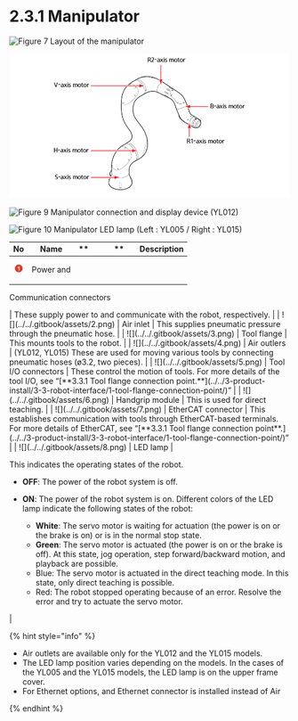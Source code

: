 # 2.3.1 Manipulator

![Figure 7 Layout of the manipulator](../../.gitbook/assets/cobot_part_name\_1.png)

![Figure 8 Major parts of the manipulator](../../.gitbook/assets/cobot_part_name_en.png)

![Figure 9 Manipulator connection and display device (YL012)](../../.gitbook/assets/cobot_part_name\_3.png)

![Figure 10 Manipulator LED lamp (Left : YL005 / Right : YL015)](../../.gitbook/assets/cobot_part_name\_4.png)

|               **No**               |                      **Name**                      | **　　　 **　　**Description**                                                                                                                                                                                                                                                                                                                                                                                                                                                                                                                                                                                                                                                                                                                                                                                                                                                                       |
| :--------------------------------: | :------------------------------------------------: | ----------------------------------------------------------------------------------------------------------------------------------------------------------------------------------------------------------------------------------------------------------------------------------------------------------------------------------------------------------------------------------------------------------------------------------------------------------------------------------------------------------------------------------------------------------------------------------------------------------------------------------------------------------------------------------------------------------------------------------------------------------------------------------------------------------------------------------------------------------------------------------------------- |
|  ![](../../.gitbook/assets/1.png)  | <p>Power and
</p><p>Communication
 connectors
</p> | These supply power to and communicate with the robot, respectively.                                                                                                                                                                                                                                                                                                                                                                                                                                                                                                                                                                                                                                                                                                                                                                                                                             |
|  ![](../../.gitbook/assets/2.png)  |                      Air inlet                     | This supplies pneumatic pressure through the pneumatic hose.                                                                                                                                                                                                                                                                                                                                                                                                                                                                                                                                                                                                                                                                                                                                                                                                                                    |
|  ![](../../.gitbook/assets/3.png)  |                     Tool flange                    | This mounts tools to the robot.                                                                                                                                                                                                                                                                                                                                                                                                                                                                                                                                                                                                                                                                                                                                                                                                                                                                 |
|  ![](../../.gitbook/assets/4.png)  |                     Air outlers                    | (YL012, YL015) These are used for moving various tools by connecting pneumatic hoses (ø3.2, two pieces).                                                                                                                                                                                                                                                                                                                                                                                                                                                                                                                                                                                                                                                                                                                                                                                        |
|  ![](../../.gitbook/assets/5.png)  |                 Tool I/O connectors                | These control the motion of tools. For more details of the tool I/O, see “[**3.3.1 Tool flange connection point.**](../../3-product-install/3-3-robot-interface/1-tool-flange-connection-point/)”&#xD;&#xD;                                                                                                                                                                                                                                                                                                                                                                                                                                                                                                                                                                                                                                                                                     |
|  ![](../../.gitbook/assets/6.png)  |                   Handgrip module                  | This is used for direct teaching.                                                                                                                                                                                                                                                                                                                                                                                                                                                                                                                                                                                                                                                                                                                                                                                                                                                               |
|  ![](../../.gitbook/assets/7.png)  |                 EtherCAT connector                 |  This establishes communication with tools through EtherCAT-based terminals. For more details of EtherCAT, see “[**3.3.1 Tool flange connection point**.](../../3-product-install/3-3-robot-interface/1-tool-flange-connection-point/)”&#xD;&#xD;                                                                                                                                                                                                                                                                                                                                                                                                                                                                                                                                                                                                                                               |
|  ![](../../.gitbook/assets/8.png)  |                      LED lamp                      | <p>This indicates the operating states of the robot.
</p><ul><li><strong>OFF</strong>: The power of the robot system is off.
</li><li><p><strong>ON</strong>: The power of the robot system is on. Different colors of the LED lamp indicate the following states of the robot:
</p><ul><li><strong>White</strong>: The servo motor is waiting for actuation (the power is on or the brake is on) or is in the normal stop state.
</li><li><strong>Green</strong>: The servo motor is actuated (the power is on or the brake is off). At this state, jog operation, step forward/backward motion, and playback are possible.
</li><li>Blue: The servo motor is actuated in the direct teaching mode. In this state, only direct teaching is possible.
</li><li>Red: The robot stopped operating because of an error. Resolve the error and try to actuate the servo motor.
</li></ul></li></ul> |

{% hint style="info" %}
* Air outlets are available only for the YL012 and the YL015 models.
* The LED lamp position varies depending on the models. In the cases of the YL005 and the YL015 models, the LED lamp is on the upper frame cover.
*   For Ethernet options, and Ethernet connector is installed instead of Air


{% endhint %}
